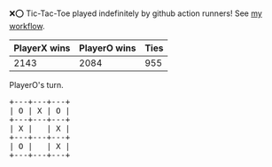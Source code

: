 :x::o: Tic-Tac-Toe played indefinitely by github action runners! See [my workflow](.github/workflows/play.yaml).

|PlayerX wins|PlayerO wins|Ties|
|-|-|-|
|2143|2084|955|

PlayerO's turn.

<pre>
+---+---+---+
| O | X | O |
+---+---+---+
| X |   | X |
+---+---+---+
| O |   | X |
+---+---+---+
</pre>